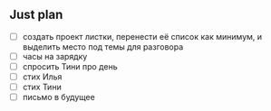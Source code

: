 ## Just plan
- [ ] создать проект листки, перенести её список как минимум, и выделить место под темы для разговора
- [ ] часы на зарядку
- [ ] спросить Тини про день 
- [ ] стих Илья
- [ ] стих Тини
- [ ] письмо в будущее
